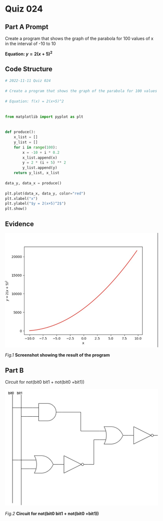 # Quiz 024

## Part A Prompt
Create a program that shows the graph of the parabola for 100 values of x in the interval of -10 to 10

**Equation: $y = 2(x+5)^2$**

## Code Structure 
```.py
# 2022-11-11 Quiz 024

# Create a program that shows the graph of the parabola for 100 values of x in the interval of -10 to 10

# Equation: f(x) = 2(x+5)^2


from matplotlib import pyplot as plt


def produce():
    x_list = []
    y_list = []
    for i in range(100):
        x = -10 + i * 0.2
        x_list.append(x)
        y = 2 * (i + 5) ** 2
        y_list.append(y)
    return y_list, x_list

data_y, data_x = produce()

plt.plot(data_x, data_y, color="red")
plt.xlabel("x")
plt.ylabel("$y = 2(x+5)^2$")
plt.show()
```

## Evidence
![](/Assets/Quiz024_Evidence.jpg)

*Fig.1* **Screenshot showing the result of the program**

## Part B
Circuit for not(bit0 bit1 + not(bit0 +bit1))

![](/Assets/Quiz024_Boolean.png)

*Fig.2* **Circuit for not(bit0 bit1 + not(bit0 +bit1))**



